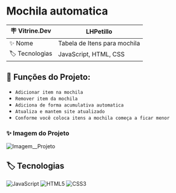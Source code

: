# Mochila automatica

| 🪧 Vitrine.Dev |    LHPetillo |
| -------------  | --- |
| ✨ Nome        | Tabela de Itens para mochila
| 🏷️ Tecnologias | JavaScript, HTML, CSS


## 🔨 Funções do Projeto:

- ``Adicionar item na mochila``
- ``Remover item da mochila``
- ``Adiciona de forma acumulativa automatica``
- ``Atualiza e mantem site atualizado``
- ``Conforme você coloca itens a mochila começa a ficar menor``

### ✨ Imagem do Projeto
![Imagem__Projeto](https://live.staticflickr.com/65535/53090735655_ac3f58f8fa_b.jpg)

## 🏷️ Tecnologias 

![JavaScript](https://img.shields.io/badge/JavaScript-323330?style=for-the-badge&logo=javascript&logoColor=F7DF1E)
![HTML5](https://img.shields.io/badge/HTML5-E34F26?style=for-the-badge&logo=html5&logoColor=white)
![CSS3](https://img.shields.io/badge/CSS3-1572B6?style=for-the-badge&logo=css3&logoColor=white)
